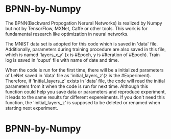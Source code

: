 # BPNN-by-Numpy
The BPNN(Backward Propogation Nerural Networks) is realized by Numpy but not by TensorFlow, MXNet, Caffe or other tools. This work is for fundamental research like optimization in neural networks.

The MNIST data set is adopted for this code which is saved in 'data' file. Additionally, parameters during training procedure are also saved in this file, which is named 'layers_x_y' (x is #Epoch, y is #Iteration of #Epoch). Train log is saved in 'ouput' file with name of date and time.

When the code is run for the first time, there will be a initialized parameters of LeNet saved in 'data' file as 'initial_layers_z'(z is the #Experiment). Therefore, if 'initial_layers_z' exists in 'data' file, the code will read the initial parameters from it when the code is run for next time. Although this function could help you save data or parameters and reproduce experiment, it leads to the same results for different expereiments. If you don't need this function, the 'initial_layers_z' is supposed to be deleted or renamed when starting next experiment.
# BPNN-by-Numpy
